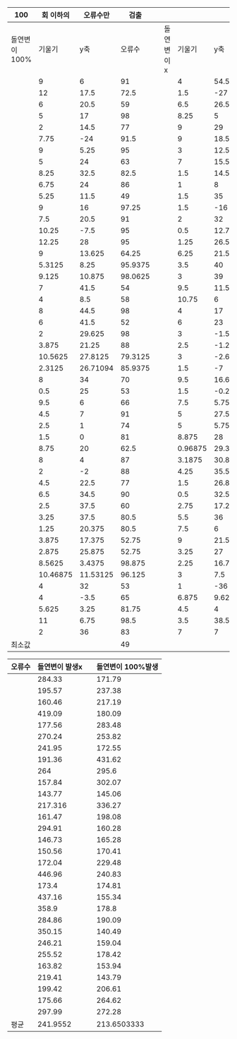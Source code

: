 | 100          | 회 이하의 | 오류수만 | 검출    |      |            |         |        |          |
| ------------ | --------- | -------- | ------- | ---- | ---------- | ------- | ------ | -------- |
| 돌연변이100% | 기울기    | y축      | 오류수  |      | 돌연변이 x | 기울기  | y축    | 오류수   |
|              | 9         | 6        | 91      |      |            | 4       | 54.5   | 51       |
|              | 12        | 17.5     | 72.5    |      |            | 1.5     | -27    | 91       |
|              | 6         | 20.5     | 59      |      |            | 6.5     | 26.5   | 41       |
|              | 5         | 17       | 98      |      |            | 8.25    | 5      | 80       |
|              | 2         | 14.5     | 77      |      |            | 9       | 29     | 93.5     |
|              | 7.75      | -24      | 91.5    |      |            | 9       | 18.5   | 93       |
|              | 9         | 5.25     | 95      |      |            | 3       | 12.5   | 85       |
|              | 5         | 24       | 63      |      |            | 7       | 15.5   | 74       |
|              | 8.25      | 32.5     | 82.5    |      |            | 1.5     | 14.5   | 57       |
|              | 6.75      | 24       | 86      |      |            | 1       | 8      | 93       |
|              | 5.25      | 11.5     | 49      |      |            | 1.5     | 35     | 51       |
|              | 9         | 16       | 97.25   |      |            | 1.5     | -16    | 96       |
|              | 7.5       | 20.5     | 91      |      |            | 2       | 32     | 43.5     |
|              | 10.25     | -7.5     | 95      |      |            | 0.5     | 12.75  | 50       |
|              | 12.25     | 28       | 95      |      |            | 1.25    | 26.5   | 69       |
|              | 9         | 13.625   | 64.25   |      |            | 6.25    | 21.5   | 74.5     |
|              | 5.3125    | 8.25     | 95.9375 |      |            | 3.5     | 40     | 43       |
|              | 9.125     | 10.875   | 98.0625 |      |            | 3       | 39     | 88       |
|              | 7         | 41.5     | 54      |      |            | 9.5     | 11.5   | 87       |
|              | 4         | 8.5      | 58      |      |            | 10.75   | 6      | 98.5     |
|              | 8         | 44.5     | 98      |      |            | 4       | 17     | 81       |
|              | 6         | 41.5     | 52      |      |            | 6       | 23     | 75       |
|              | 2         | 29.625   | 98      |      |            | 3       | -1.5   | 89       |
|              | 3.875     | 21.25    | 88      |      |            | 2.5     | -1.25  | 85.5     |
|              | 10.5625   | 27.8125  | 79.3125 |      |            | 3       | -2.625 | 78.75    |
|              | 2.3125    | 26.71094 | 85.9375 |      |            | 1.5     | -7     | 59       |
|              | 8         | 34       | 70      |      |            | 9.5     | 16.625 | 94       |
|              | 0.5       | 25       | 53      |      |            | 1.5     | -0.24  | 80.5     |
|              | 9.5       | 6        | 66      |      |            | 7.5     | 5.75   | 89.5     |
|              | 4.5       | 7        | 91      |      |            | 5       | 27.5   | 73       |
|              | 2.5       | 1        | 74      |      |            | 5       | 5.75   | 73       |
|              | 1.5       | 0        | 81      |      |            | 8.875   | 28     | 96.53125 |
|              | 8.75      | 20       | 62.5    |      |            | 0.96875 | 29.375 | 71.75    |
|              | 8         | 4        | 87      |      |            | 3.1875  | 30.875 | 53.25    |
|              | 2         | -2       | 88      |      |            | 4.25    | 35.5   | 84.25    |
|              | 4.5       | 22.5     | 77      |      |            | 1.5     | 26.875 | 90.5     |
|              | 6.5       | 34.5     | 90      |      |            | 0.5     | 32.5   | 70.25    |
|              | 2.5       | 37.5     | 60      |      |            | 2.75    | 17.25  | 64       |
|              | 3.25      | 37.5     | 80.5    |      |            | 5.5     | 36     | 96       |
|              | 1.25      | 20.375   | 80.5    |      |            | 7.5     | 6      | 53       |
|              | 3.875     | 17.375   | 52.75   |      |            | 9       | 21.5   | 87.5     |
|              | 2.875     | 25.875   | 52.75   |      |            | 3.25    | 27     | 81       |
|              | 8.5625    | 3.4375   | 98.875  |      |            | 2.25    | 16.75  | 84       |
|              | 10.46875  | 11.53125 | 96.125  |      |            | 3       | 7.5    | 85       |
|              | 4         | 32       | 53      |      |            | 1       | -36    | 77       |
|              | 4         | -3.5     | 65      |      |            | 6.875   | 9.625  | 66       |
|              | 5.625     | 3.25     | 81.75   |      |            | 4.5     | 4      | 45.5     |
|              | 11        | 6.75     | 98.5    |      |            | 3.5     | 38.5   | 42       |
|              | 2         | 36       | 83      |      |            | 7       | 7      | 72       |
| 최소값       |           |          | 49      |      |            |         |        | 41       |

| 오류수 | 돌연변이 발생x |      | 돌연변이 100%발생 |
| ------ | -------------- | ---- | ----------------- |
|        | 284.33         |      | 171.79            |
|        | 195.57         |      | 237.38            |
|        | 160.46         |      | 217.19            |
|        | 419.09         |      | 180.09            |
|        | 177.56         |      | 283.48            |
|        | 270.24         |      | 253.82            |
|        | 241.95         |      | 172.55            |
|        | 191.36         |      | 431.62            |
|        | 264            |      | 295.6             |
|        | 157.84         |      | 302.07            |
|        | 143.77         |      | 145.06            |
|        | 217.316        |      | 336.27            |
|        | 161.47         |      | 198.08            |
|        | 294.91         |      | 160.28            |
|        | 146.73         |      | 165.28            |
|        | 150.56         |      | 170.41            |
|        | 172.04         |      | 229.48            |
|        | 446.96         |      | 240.83            |
|        | 173.4          |      | 174.81            |
|        | 437.16         |      | 155.34            |
|        | 358.9          |      | 178.8             |
|        | 284.86         |      | 190.09            |
|        | 350.15         |      | 140.49            |
|        | 246.21         |      | 159.04            |
|        | 255.52         |      | 178.42            |
|        | 163.82         |      | 153.94            |
|        | 219.41         |      | 143.79            |
|        | 199.42         |      | 206.61            |
|        | 175.66         |      | 264.62            |
|        | 297.99         |      | 272.28            |
| 평균   | 241.9552       |      | 213.6503333       |


